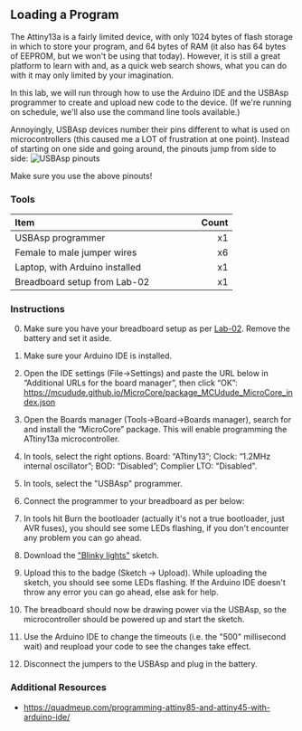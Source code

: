 ## Loading a Program

The Attiny13a is a fairly limited device, with only 1024 bytes of flash storage in which to store your program, and 64 bytes of RAM (it also has 64 bytes of EEPROM, but we won't be using that today). However, it is still a great platform to learn with and, as a quick web search shows, what you can do with it may only limited by your imagination.

In this lab, we will run through how to use the Arduino IDE and the USBAsp programmer to create and upload new code to the device. (If we're running on schedule, we'll also use the command line tools available.)

Annoyingly, USBAsp devices number their pins different to what is used on microcontrollers (this caused me a LOT of frustration at one point). Instead of starting on one side and going around, the pinouts jump from side to side:
![USBAsp pinouts](https://raw.githubusercontent.com/kiwicon-badge/badge/master/lab-03/images/usbasp_pinout.png)

Make sure you use the above pinouts!

### Tools

| Item &nbsp; &nbsp; &nbsp; &nbsp; &nbsp; &nbsp; &nbsp; &nbsp; &nbsp; &nbsp; &nbsp; &nbsp; &nbsp; &nbsp; &nbsp;&nbsp; &nbsp; &nbsp; &nbsp; &nbsp; &nbsp; &nbsp; &nbsp; &nbsp; &nbsp; &nbsp; &nbsp; &nbsp; &nbsp; | &nbsp; &nbsp; &nbsp; &nbsp; Count |
| --------------------------------- |-------:|
| USBAsp programmer                 |     x1 |
| Female to male jumper wires       |     x6 |
| Laptop, with Arduino installed    |     x1 |
| Breadboard setup from Lab-02      |     x1 |

### Instructions

0. Make sure you have your breadboard setup as per [Lab-02](https://github.com/kiwicon-badge/badge/blob/master/lab-02/README.md). Remove the battery and set it aside.
1. Make sure your Arduino IDE is installed.
2. Open the IDE settings (File->Settings) and paste the URL below in “Additional URLs for the board manager”, then click “OK”:
https://mcudude.github.io/MicroCore/package_MCUdude_MicroCore_index.json
3. Open the Boards manager (Tools->Board->Boards manager), search for and install the “MicroCore” package. This will enable programming the ATtiny13a microcontroller.
4. In tools, select the right options. Board: “ATtiny13”; Clock: “1.2MHz internal oscillator”; BOD: “Disabled”; Complier LTO: "Disabled".
5. In tools, select the "USBAsp" programmer.
6. Connect the programmer to your breadboard as per below:

7. In tools hit Burn the bootloader (actually it's not a true bootloader, just AVR fuses), you should see some LEDs flashing, if you don't encounter any problem you can go ahead.
8. Download the ["Blinky lights"](https://raw.githubusercontent.com/kiwicon-badge/badge/master/lab-03/files/attiny13a_blink.ino) sketch.
9. Upload this to the badge (Sketch -> Upload). While uploading the sketch, you should see some LEDs flashing. If the Arduino IDE doesn't throw any error you can go ahead, else ask for help.
10. The breadboard should now be drawing power via the USBAsp, so the microcontroller should be powered up and start the sketch.
11. Use the Arduino IDE to change the timeouts (i.e. the "500" millisecond wait) and reupload your code to see the changes take effect.
12. Disconnect the jumpers to the USBAsp and plug in the battery.

### Additional Resources
+ https://quadmeup.com/programming-attiny85-and-attiny45-with-arduino-ide/
